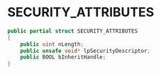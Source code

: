 # SECURITY\_ATTRIBUTES

```csharp
public partial struct SECURITY_ATTRIBUTES
{
    public uint nLength;
    public unsafe void* lpSecurityDescriptor;
    public BOOL bInheritHandle;
}
```
